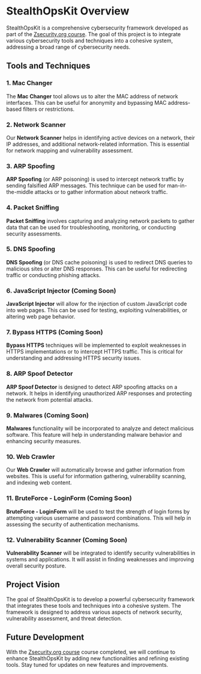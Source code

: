 # StealthOpsKit Overview
StealthOpsKit is a comprehensive cybersecurity framework developed as part of the [Zsecurity.org course](https://www.udemy.com/learn-python-and-ethical-hacking-from-scratch/). The goal of this project is to integrate various cybersecurity tools and techniques into a cohesive system, addressing a broad range of cybersecurity needs.

## Tools and Techniques

### 1. Mac Changer
The **Mac Changer** tool allows us to alter the MAC address of network interfaces. This can be useful for anonymity and bypassing MAC address-based filters or restrictions.

### 2. Network Scanner
Our **Network Scanner** helps in identifying active devices on a network, their IP addresses, and additional network-related information. This is essential for network mapping and vulnerability assessment.

### 3. ARP Spoofing
**ARP Spoofing** (or ARP poisoning) is used to intercept network traffic by sending falsified ARP messages. This technique can be used for man-in-the-middle attacks or to gather information about network traffic.

### 4. Packet Sniffing
**Packet Sniffing** involves capturing and analyzing network packets to gather data that can be used for troubleshooting, monitoring, or conducting security assessments.

### 5. DNS Spoofing
**DNS Spoofing** (or DNS cache poisoning) is used to redirect DNS queries to malicious sites or alter DNS responses. This can be useful for redirecting traffic or conducting phishing attacks.

### 6. JavaScript Injector (Coming Soon)
**JavaScript Injector** will allow for the injection of custom JavaScript code into web pages. This can be used for testing, exploiting vulnerabilities, or altering web page behavior.

### 7. Bypass HTTPS (Coming Soon)
**Bypass HTTPS** techniques will be implemented to exploit weaknesses in HTTPS implementations or to intercept HTTPS traffic. This is critical for understanding and addressing HTTPS security issues.

### 8. ARP Spoof Detector
**ARP Spoof Detector** is designed to detect ARP spoofing attacks on a network. It helps in identifying unauthorized ARP responses and protecting the network from potential attacks.

### 9. Malwares (Coming Soon)
**Malwares** functionality will be incorporated to analyze and detect malicious software. This feature will help in understanding malware behavior and enhancing security measures.

### 10. Web Crawler
Our **Web Crawler** will automatically browse and gather information from websites. This is useful for information gathering, vulnerability scanning, and indexing web content.

### 11. BruteForce - LoginForm (Coming Soon)
**BruteForce - LoginForm** will be used to test the strength of login forms by attempting various username and password combinations. This will help in assessing the security of authentication mechanisms.

### 12. Vulnerability Scanner (Coming Soon)
**Vulnerability Scanner** will be integrated to identify security vulnerabilities in systems and applications. It will assist in finding weaknesses and improving overall security posture.

## Project Vision
The goal of StealthOpsKit is to develop a powerful cybersecurity framework that integrates these tools and techniques into a cohesive system. The framework is designed to address various aspects of network security, vulnerability assessment, and threat detection.

## Future Development
With the [Zsecurity.org course](https://www.udemy.com/learn-python-and-ethical-hacking-from-scratch/) course completed, we will continue to enhance StealthOpsKit by adding new functionalities and refining existing tools. Stay tuned for updates on new features and improvements.
